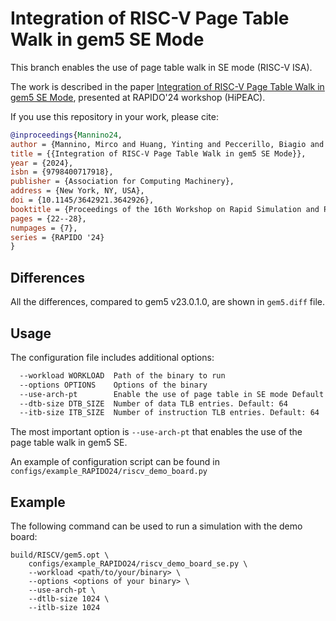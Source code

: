 # Integration of RISC-V Page Table Walk in gem5 SE Mode
This branch enables the use of page table walk in SE mode (RISC-V ISA). 

The work is described in the paper [Integration of RISC-V Page Table Walk in gem5 SE Mode](https://dl.acm.org/doi/abs/10.1145/3642921.3642926), presented at RAPIDO'24 workshop (HiPEAC).

If you use this repository in your work, please cite:
```BibTeX
@inproceedings{Mannino24,
author = {Mannino, Mirco and Huang, Yinting and Peccerillo, Biagio and Medaglini, Alessio and Bartolini, Sandro},
title = {{Integration of RISC-V Page Table Walk in gem5 SE Mode}},
year = {2024},
isbn = {9798400717918},
publisher = {Association for Computing Machinery},
address = {New York, NY, USA},
doi = {10.1145/3642921.3642926},
booktitle = {Proceedings of the 16th Workshop on Rapid Simulation and Performance Evaluation for Design},
pages = {22--28},
numpages = {7},
series = {RAPIDO '24}
}
```

## Differences
All the differences, compared to gem5 v23.0.1.0, are shown in ```gem5.diff``` file.

## Usage
The configuration file includes additional options:
```bash
  --workload WORKLOAD  Path of the binary to run
  --options OPTIONS    Options of the binary
  --use-arch-pt        Enable the use of page table in SE mode Default: False
  --dtb-size DTB_SIZE  Number of data TLB entries. Default: 64
  --itb-size ITB_SIZE  Number of instruction TLB entries. Default: 64
```
The most important option is ```--use-arch-pt``` that enables the use of the page table walk in gem5 SE.

An example of configuration script can be found in ```configs/example_RAPIDO24/riscv_demo_board.py```

## Example
The following command can be used to run a simulation with the demo board:
```
build/RISCV/gem5.opt \
    configs/example_RAPIDO24/riscv_demo_board_se.py \
    --workload <path/to/your/binary> \
    --options <options of your binary> \
    --use-arch-pt \
    --dtlb-size 1024 \
    --itlb-size 1024
```

